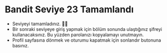 # Bandit Seviye 23 Tamamlandı
  
- Seviyeyi tamamladınız. 👏🏻
- Bir sonraki seviyeye giriş yapmak için bölüm sonunda ulaştığınız şifreyi kullanacaksınız. Bu yüzden parolanızı kopyalamayı unutmayın.
- Profil sayfasına dönmek ve oturumu kapatmak için sonlandır butonuna basınız.  
